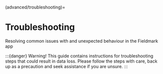 (advanced/troubleshooting)=
# Troubleshooting

Resolving common issues with and unexpected behaviour in the Fieldmark app

:::{danger} Warning!
This guide contains instructions for troubleshooting steps that could result in data loss. Please follow the steps with care, back up as a precaution and seek  assistance if you are unsure.
:::